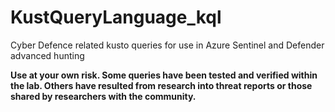 # KustQueryLanguage_kql
Cyber Defence related kusto queries for use in Azure Sentinel and Defender advanced hunting

**Use at your own risk. Some queries have been tested and verified within the lab. Others have resulted from research into threat reports or those shared by researchers with the community.**
